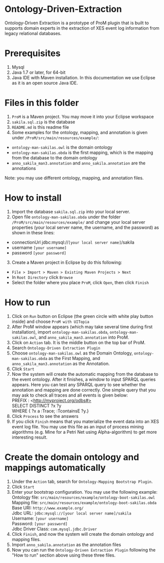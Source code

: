 # Ontology-Driven-Extraction
Ontology-Driven Extraction is a prototype of ProM plugin that is built to supports domain experts in the extraction of XES event log information from legacy relational databases.

# Prerequisites
1. Mysql
2. Java 1.7 or later, for 64-bit
3. Java IDE with Maven installation. In this documentation we use Eclipse as it is an open source Java IDE.

# Files in this folder
1. `ProM` is a Maven project. You may move it into your Eclipse workspace
2. `sakila.sql.zip` is the database
3. `README.md` is this readme file
4. Some examples for the ontology, mapping, and annotation is given under `/ProM/src/main/resources/example/`:
  * `ontology-man-sakilas.owl` is the domain ontology
  * `ontology-man-sakilas.obda` is the first mapping, which is the mapping from the database to the domain ontology
  * `anno_sakila_man3.annotation` and `anno_sakila.annotation` are the annotations

Note: you may use different ontology, mapping, and annotation files.

# How to install
1. Import the database `sakila.sql.zip` into your local server.
2. Open file `ontology-man-sakilas.obda` under the folder `/ProM/src/main/resources/example/` and change your local server properties (your local server name, the username, and the password) as shown in these lines:
  * connectionUrl	jdbc:mysql://`[your local server name]`/sakila
  * username	`[your username]`
  * password	`[your password]` <br />
3. Create a Maven project in Eclipse by do this following:
  * `File > Import > Maven > Existing Maven Projects > Next` 
  * In `Root Directory` click `Browse`
  * Select the folder where you place `ProM`, click `Open`, then click `Finish`

# How to run
1. Click on `Run` button on Eclipse (the green circle with white play button inside) and choose `ProM with UITopia` 
2. After ProM window appears (which may take several time during first installation), import `ontology-man-sakilas.obda`, `ontology-man-sakilas.owl`, and `anno_sakila_man3.annotation` into ProM.
3. Click on `Action` tab. It is the middle button on the top bar of ProM.
4. Search `Ontology-Driven Extraction Plugin` 
5. Choose `ontology-man-sakilas.owl` as the Domain Ontology, `ontology-man-sakilas.obda` as the First Mapping, and `anno_sakila_man3.annotation` as the Annotation.
6. Click `Start`
7. Now the system will create the automatic mapping from the database to the event ontology. After it finishes, a window to input SPARQL queries appears. Here you can test any SPARQL query to see whether the annotation and mapping are done correctly. One simple query that you may ask to check all traces and all events is given below: <br />
PREFIX : \<http://myproject.org/odbs#> <br />
SELECT DISTINCT ?x ?y<br />
WHERE { ?x a :Trace; :TcontainsE ?y.}
8. Click `Process` to see the answers
9. If you click `Finish` means that you materialize the event data into an XES event log file.  You may use this file as an input of process mining algorithms (e.g. Mine for a Petri Net using Alpha-algorithm) to get more interesting result.

# Create the domain ontology and mappings automatically
1. Under the `Action` tab, search for `Ontology-Mapping Bootstrap Plugin`.
2. Click `Start`
3. Enter your bootstrap configuration. You may use the following example: <br />
Ontology file: `src/main/resources/example/ontology-boot-sakilas.owl` <br />
Mapping file: `src/main/resources/example/ontology-boot-sakilas.obda` <br />
Base URI: `http://www.example.org/` <br />
Jdbc URL: `jdbc:mysql://[your local server name]/sakila` <br />
Username: `[your username]` <br />
Password: `[your password]` <br />
Jdbc Driver Class: `com.mysql.jdbc.Driver` <br />
4. Click `Finish`, and now the system will create the domain ontology and mapping files.
5. Import `anno_sakila.annotation` as the annotation files
6. Now you can run the `Ontology-Driven Extraction Plugin` following the "How to run" section above using these three files.





